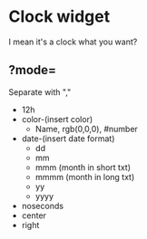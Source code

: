 # Clock widget
I mean it's a clock what you want?

## ?mode=
Separate with ","
- 12h
- color-(insert color)
  - Name, rgb(0,0,0), #number
- date-(insert date format)
  - dd 
  - mm
  - mmm (month in short txt)
  - mmmm (month in long txt)
  - yy 
  - yyyy
-  noseconds
-  center
-  right
